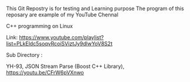 This Git Repostry is for testing and Learning purpose
The program of this reposary are example of my YouTube Chennal

C++ programming on Linux

Link: https://www.youtube.com/playlist?list=PLkEldc5soqvRcoiSViztJy9dlwYoV8S2t

Sub Directory :

YH-93, JSON Stream Parse (Boost C++ Library),     https://youtu.be/CFrW6pVXnwo
